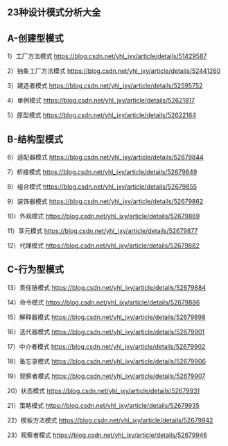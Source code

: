 ## 23种设计模式分析大全
## A-创建型模式

1）工厂方法模式
https://blog.csdn.net/yhl_jxy/article/details/51429587

2）抽象工厂方法模式
https://blog.csdn.net/yhl_jxy/article/details/52441260

3）建造者模式
https://blog.csdn.net/yhl_jxy/article/details/52595752

4）单例模式
https://blog.csdn.net/yhl_jxy/article/details/52621817

5）原型模式
https://blog.csdn.net/yhl_jxy/article/details/52622164


## B-结构型模式

6）适配器模式
https://blog.csdn.net/yhl_jxy/article/details/52679844

7）桥接模式
https://blog.csdn.net/yhl_jxy/article/details/52679849

8）组合模式
https://blog.csdn.net/yhl_jxy/article/details/52679855

9）装饰器模式
https://blog.csdn.net/yhl_jxy/article/details/52679862

10）外观模式
https://blog.csdn.net/yhl_jxy/article/details/52679869

11）享元模式
https://blog.csdn.net/yhl_jxy/article/details/52679877

12）代理模式
https://blog.csdn.net/yhl_jxy/article/details/52679882

## C-行为型模式
13）责任链模式
https://blog.csdn.net/yhl_jxy/article/details/52679884

14）命令模式
https://blog.csdn.net/yhl_jxy/article/details/52679886

15）解释器模式
https://blog.csdn.net/yhl_jxy/article/details/52679898

16）迭代器模式
https://blog.csdn.net/yhl_jxy/article/details/52679901

17）中介者模式
https://blog.csdn.net/yhl_jxy/article/details/52679902

18）备忘录模式
https://blog.csdn.net/yhl_jxy/article/details/52679906

19）观察者模式
https://blog.csdn.net/yhl_jxy/article/details/52679907

20）状态模式
https://blog.csdn.net/yhl_jxy/article/details/52679931

21）策略模式
https://blog.csdn.net/yhl_jxy/article/details/52679935

22）模板方法模式
https://blog.csdn.net/yhl_jxy/article/details/52679942

23）观察者模式
https://blog.csdn.net/yhl_jxy/article/details/52679946

